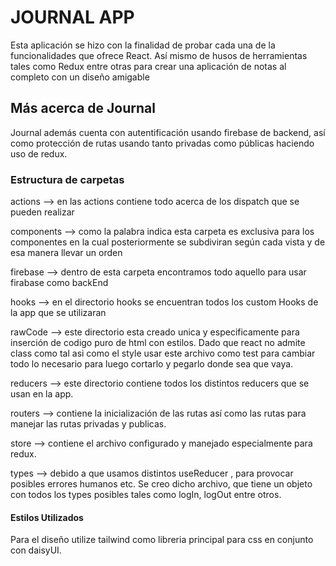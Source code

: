 # JOURNAL APP

Esta aplicación se hizo con la finalidad de probar cada una de la funcionalidades que ofrece
React. Así mismo de husos de herramientas tales como Redux entre otras para crear una aplicación
de notas al completo con un diseño amigable

## Más acerca de Journal

Journal además cuenta con autentificación usando firebase de backend, así como protección de rutas
usando tanto privadas como públicas haciendo uso de redux.

### Estructura de carpetas

actions --> en las actions contiene todo acerca de los dispatch que se pueden realizar

components --> como la palabra indica esta carpeta es exclusiva para los componentes en la cual
posteriormente se subdiviran según cada vista y de esa manera llevar un orden

firebase --> dentro de esta carpeta encontramos todo aquello para usar firabase como backEnd

hooks --> en el directorio hooks se encuentran todos los custom Hooks de la app que se utilizaran

rawCode --> este directorio esta creado unica y especificamente para inserción de codigo puro de html 
con estilos. Dado que react no admite class como tal asi como el style usar este archivo como test para
cambiar todo lo necesario para luego cortarlo y pegarlo donde sea que vaya.

reducers --> este directorio contiene todos los distintos reducers que se usan en la app.

routers --> contiene la inicialización de las rutas así como las rutas para manejar las rutas privadas y publicas.

store --> contiene el archivo configurado y manejado especialmente para redux.

types --> debido a que usamos distintos useReducer , para provocar posibles errores humanos etc. Se creo dicho archivo,
que tiene un objeto con todos los types posibles tales como logIn, logOut entre otros.

#### Estilos Utilizados

Para el diseño utilize tailwind como libreria principal para css en conjunto con daisyUI.



